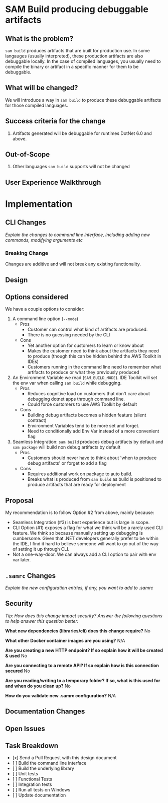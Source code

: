 SAM Build producing debuggable artifacts
========================================

What is the problem?
--------------------

`sam build` produces artifacts that are built for production use. In some langauges (usually interpreted), 
these production artifacts are also debuggable locally. In the case of compiled languages, you usually need to compile
the binary or artifact in a specific manner for them to be debuggable.  

What will be changed?
---------------------

We will introduce a way in `sam build` to produce these debuggable artifacts for those compiled languages.

Success criteria for the change
-------------------------------

1. Artifacts generated will be debuggable for runtimes DotNet 6.0 and above. 

Out-of-Scope
------------

1. Other languages `sam build` supports will not be changed

User Experience Walkthrough
---------------------------

Implementation
==============

CLI Changes
-----------

*Explain the changes to command line interface, including adding new
commands, modifying arguments etc*

### Breaking Change

Changes are additive and will not break any existing functionality.

Design
------

Options considered
------------------
We have a couple options to consider:

1. A command line option (`--mode`)
    * Pros
        * Customer can control what kind of artifacts are produced.
        * There is no guessing needed by the CLI
    * Cons
        * Yet another option for customers to learn or know about
        * Makes the customer need to think about the artifacts they need to produce (though this can be hidden
        behind the AWS Toolkit in IDEs)
        * Customers running in the command line need to remember what artifacts to produce or what they previously produced
2. An Environment Variable we read (`SAM_BUILD_MODE`). IDE Toolkit will set the env var when calling `sam build`
while debugging.
    * Pros
        * Reduces cognitive load on customers that don't care about debugging dotnet apps through command line.
        * Could force customers to use AWS Toolkit by default
    * Cons
        * Building debug artifacts becomes a hidden feature (silent contract)
        * Environment Variables tend to be more set and forget.
        * Need to conditionally add Env Var instead of a more convenient flag
3. Seamless Integration: `sam build` produces debug artifacts by default and `sam package` will build 
non debug artifacts by default
    * Pros
        * Customers should never have to think about 'when to produce debug artifacts' or forget to add a flag
    * Cons
        * Requires additional work on package to auto build.
        * Breaks what is produced from `sam build` as build is positioned to produce artifacts that are ready for deployment

Proposal
--------

My recommendation is to follow Option #2 from above, mainly because:

- Seamless Integration (#3) is best experience but is large in scope.
- CLI Option (#1) exposes a flag for what we think will be a rarely used CLI feature. We think so because manually 
setting up debugging is cumbersome. Given that .NET developers generally prefer to be within the IDE, I find it hard 
to believe someone will want to go out of the way of setting it up through CLI.
- Not a one-way-door. We can always add a CLI option to pair with env var later.

`.samrc` Changes
----------------

*Explain the new configuration entries, if any, you want to add to
.samrc*

Security
--------

*Tip: How does this change impact security? Answer the following
questions to help answer this question better:*

**What new dependencies (libraries/cli) does this change require?**
No

**What other Docker container images are you using?**
N/A

**Are you creating a new HTTP endpoint? If so explain how it will be
created & used**
No

**Are you connecting to a remote API? If so explain how is this
connection secured**
No

**Are you reading/writing to a temporary folder? If so, what is this
used for and when do you clean up?**
No

**How do you validate new .samrc configuration?**
N/A

Documentation Changes
---------------------

Open Issues
-----------

Task Breakdown
--------------

-   \[x\] Send a Pull Request with this design document
-   \[ \] Build the command line interface
-   \[ \] Build the underlying library
-   \[ \] Unit tests
-   \[ \] Functional Tests
-   \[ \] Integration tests
-   \[ \] Run all tests on Windows
-   \[ \] Update documentation
